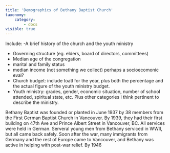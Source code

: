 ```yaml
---
title: 'Demographics of Bethany Baptist Church'
taxonomy:
    category:
        - docs
visible: true
---
```


Include:
-A brief history of the church and the youth ministry
- Governing structure (eg. elders, board of directors, committees)
- Median age of the congregation
- marital and family status
- median income (not something we collect) perhaps a socioecomonic eval?
- Church budget: include toatl for the year, plus both the percentage and the actual figure of the youth ministry budget.
- Youth ministry: grades, gender, economic situation, number of school attended, spiritual state, etc. Plus other categories i think pertinent to describe the ministry.

Bethany Baptist was founded or planted in June 1937 by 38 members from the First German Baptist Church in Vancouver. By 1939, they had their first building on 47th Ave and Prince Albert Street in Vancouver, BC. All services were held in German. Serveral young men from Bethany serviced in WWII, but all came back safely. Soon after the war, many immigrants from Germany and the rest of Europe came to Vancouver, and Bethany was active in helping with post-war relief. By 1946
